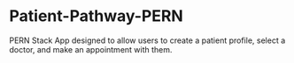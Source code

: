 # Patient-Pathway-PERN
PERN Stack App designed to allow users to create a patient profile, select a doctor, and make an appointment with them. 
